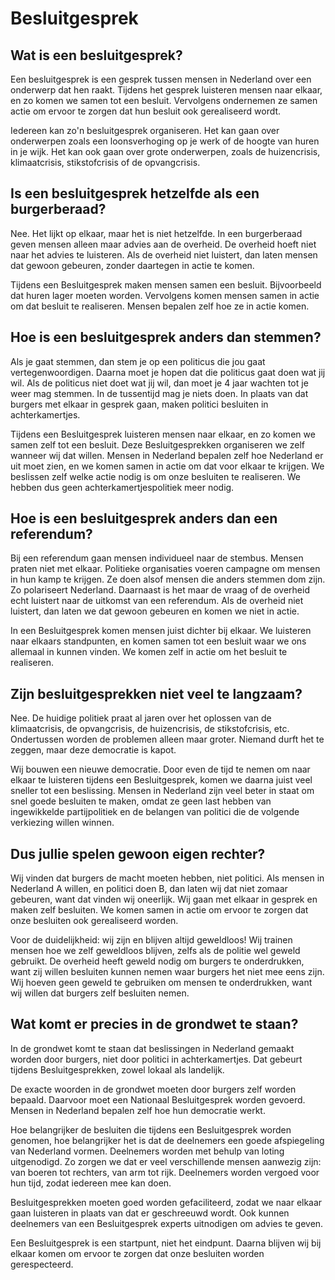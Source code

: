 # Besluitgesprek

## Wat is een besluitgesprek?

Een besluitgesprek is een gesprek tussen mensen in Nederland over een onderwerp dat hen raakt. Tijdens het gesprek luisteren mensen naar elkaar, en zo komen we samen tot een besluit. Vervolgens ondernemen ze samen actie om ervoor te zorgen dat hun besluit ook gerealiseerd wordt.

Iedereen kan zo'n besluitgesprek organiseren. Het kan gaan over onderwerpen zoals een loonsverhoging op je werk of de hoogte van huren in je wijk. Het kan ook gaan over grote onderwerpen, zoals de huizencrisis, klimaatcrisis, stikstofcrisis of de opvangcrisis.

## Is een besluitgesprek hetzelfde als een burgerberaad?

Nee. Het lijkt op elkaar, maar het is niet hetzelfde. In een burgerberaad geven mensen alleen maar advies aan de overheid. De overheid hoeft niet naar het advies te luisteren. Als de overheid niet luistert, dan laten mensen dat gewoon gebeuren, zonder daartegen in actie te komen.

Tijdens een Besluitgesprek maken mensen samen een besluit. Bijvoorbeeld dat huren lager moeten worden. Vervolgens komen mensen samen in actie om dat besluit te realiseren. Mensen bepalen zelf hoe ze in actie komen.

## Hoe is een besluitgesprek anders dan stemmen?

Als je gaat stemmen, dan stem je op een politicus die jou gaat vertegenwoordigen. Daarna moet je hopen dat die politicus gaat doen wat jij wil. Als de politicus niet doet wat jij wil, dan moet je 4 jaar wachten tot je weer mag stemmen. In de tussentijd mag je niets doen. In plaats van dat burgers met elkaar in gesprek gaan, maken politici besluiten in achterkamertjes.

Tijdens een Besluitgesprek luisteren mensen naar elkaar, en zo komen we samen zelf tot een besluit. Deze Besluitgesprekken organiseren we zelf wanneer wij dat willen. Mensen in Nederland bepalen zelf hoe Nederland er uit moet zien, en we komen samen in actie om dat voor elkaar te krijgen. We beslissen zelf welke actie nodig is om onze besluiten te realiseren. We hebben dus geen achterkamertjespolitiek meer nodig.

## Hoe is een besluitgesprek anders dan een referendum?

Bij een referendum gaan mensen individueel naar de stembus. Mensen praten niet met elkaar. Politieke organisaties voeren campagne om mensen in hun kamp te krijgen. Ze doen alsof mensen die anders stemmen dom zijn. Zo polariseert Nederland. Daarnaast is het maar de vraag of de overheid echt luistert naar de uitkomst van een referendum. Als de overheid niet luistert, dan laten we dat gewoon gebeuren en komen we niet in actie.

In een Besluitgesprek komen mensen juist dichter bij elkaar. We luisteren naar elkaars standpunten, en komen samen tot een besluit waar we ons allemaal in kunnen vinden. We komen zelf in actie om het besluit te realiseren.

## Zijn besluitgesprekken niet veel te langzaam?

Nee. De huidige politiek praat al jaren over het oplossen van de klimaatcrisis, de opvangcrisis, de huizencrisis, de stikstofcrisis, etc. Ondertussen worden de problemen alleen maar groter. Niemand durft het te zeggen, maar deze democratie is kapot.

Wij bouwen een nieuwe democratie. Door even de tijd te nemen om naar elkaar te luisteren tijdens een Besluitgesprek, komen we daarna juist veel sneller tot een beslissing. Mensen in Nederland zijn veel beter in staat om snel goede besluiten te maken, omdat ze geen last hebben van ingewikkelde partijpolitiek en de belangen van politici die de volgende verkiezing willen winnen.

## Dus jullie spelen gewoon eigen rechter?

Wij vinden dat burgers de macht moeten hebben, niet politici. Als mensen in Nederland A willen, en politici doen B, dan laten wij dat niet zomaar gebeuren, want dat vinden wij oneerlijk. Wij gaan met elkaar in gesprek en maken zelf besluiten. We komen samen in actie om ervoor te zorgen dat onze besluiten ook gerealiseerd worden.

Voor de duidelijkheid: wij zijn en blijven altijd geweldloos! Wij trainen mensen hoe we zelf geweldloos blijven, zelfs als de politie wel geweld gebruikt. De overheid heeft geweld nodig om burgers te onderdrukken, want zij willen besluiten kunnen nemen waar burgers het niet mee eens zijn. Wij hoeven geen geweld te gebruiken om mensen te onderdrukken, want wij willen dat burgers zelf besluiten nemen.

## Wat komt er precies in de grondwet te staan?

In de grondwet komt te staan dat beslissingen in Nederland gemaakt worden door burgers, niet door politici in achterkamertjes. Dat gebeurt tijdens Besluitgesprekken, zowel lokaal als landelijk.

De exacte woorden in de grondwet moeten door burgers zelf worden bepaald. Daarvoor moet een Nationaal Besluitgesprek worden gevoerd. Mensen in Nederland bepalen zelf hoe hun democratie werkt.

Hoe belangrijker de besluiten die tijdens een Besluitgesprek worden genomen, hoe belangrijker het is dat de deelnemers een goede afspiegeling van Nederland vormen. Deelnemers worden met behulp van loting uitgenodigd. Zo zorgen we dat er veel verschillende mensen aanwezig zijn: van boeren tot rechters, van arm tot rijk. Deelnemers worden vergoed voor hun tijd, zodat iedereen mee kan doen.

Besluitgesprekken moeten goed worden gefaciliteerd, zodat we naar elkaar gaan luisteren in plaats van dat er geschreeuwd wordt. Ook kunnen deelnemers van een Besluitgesprek experts uitnodigen om advies te geven.

Een Besluitgesprek is een startpunt, niet het eindpunt. Daarna blijven wij bij elkaar komen om ervoor te zorgen dat onze besluiten worden gerespecteerd.
